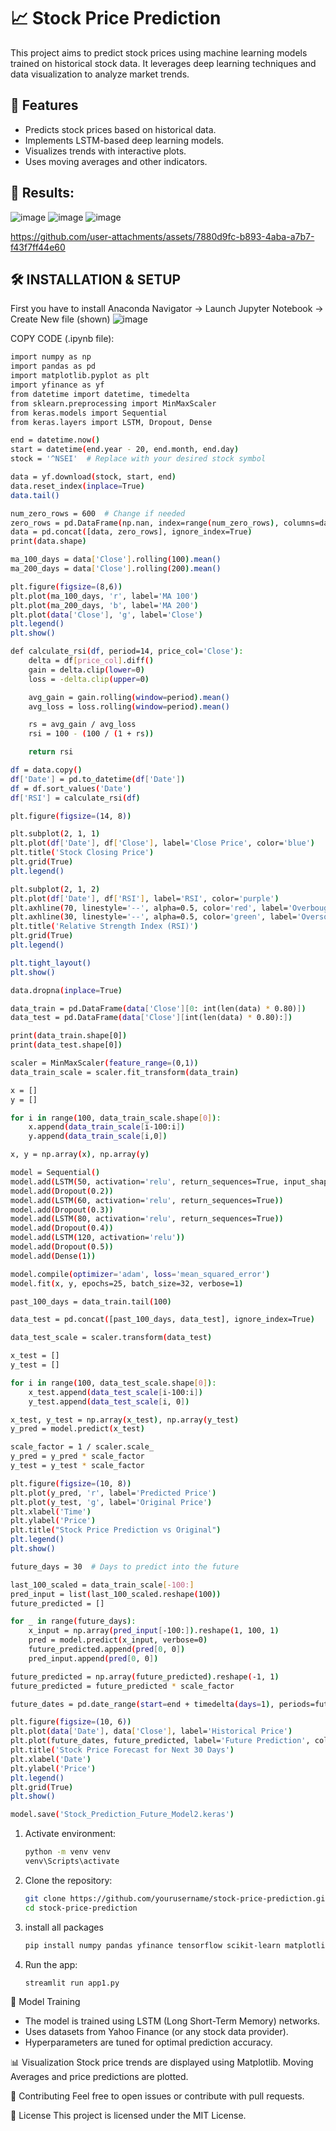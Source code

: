 # 📈 Stock Price Prediction

This project aims to predict stock prices using machine learning models trained on historical stock data. It leverages deep learning techniques and data visualization to analyze market trends.

## 🚀 Features
- Predicts stock prices based on historical data.
- Implements LSTM-based deep learning models.
- Visualizes trends with interactive plots.
- Uses moving averages and other indicators.

## 📸 Results:

![image](https://github.com/user-attachments/assets/3e35e20e-902f-4114-94d7-092f93bb4277)
![image](https://github.com/user-attachments/assets/c0ff3e3f-8a09-4133-a349-319b5f0fc7fb)
![image](https://github.com/user-attachments/assets/129774d8-d7f6-4936-8ab9-a2f89e48c07b)

https://github.com/user-attachments/assets/7880d9fc-b893-4aba-a7b7-f43f7ff44e60



## 🛠️ INSTALLATION & SETUP

First you have to install Anaconda Navigator  -> Launch Jupyter Notebook -> Create New file (shown)
![image](https://github.com/user-attachments/assets/44c97eb0-ace3-4845-afd2-0b23ab1768af)

COPY CODE (.ipynb file):
``` bash
import numpy as np
import pandas as pd
import matplotlib.pyplot as plt
import yfinance as yf
from datetime import datetime, timedelta
from sklearn.preprocessing import MinMaxScaler
from keras.models import Sequential
from keras.layers import LSTM, Dropout, Dense
```
``` bash
end = datetime.now()
start = datetime(end.year - 20, end.month, end.day)
stock = '^NSEI'  # Replace with your desired stock symbol

data = yf.download(stock, start, end)
data.reset_index(inplace=True)
data.tail()
```
``` bash
num_zero_rows = 600  # Change if needed
zero_rows = pd.DataFrame(np.nan, index=range(num_zero_rows), columns=data.columns)
data = pd.concat([data, zero_rows], ignore_index=True)
print(data.shape)
```
``` bash
ma_100_days = data['Close'].rolling(100).mean()
ma_200_days = data['Close'].rolling(200).mean()

plt.figure(figsize=(8,6))
plt.plot(ma_100_days, 'r', label='MA 100')
plt.plot(ma_200_days, 'b', label='MA 200')
plt.plot(data['Close'], 'g', label='Close')
plt.legend()
plt.show()

```
``` bash
def calculate_rsi(df, period=14, price_col='Close'):
    delta = df[price_col].diff()
    gain = delta.clip(lower=0)
    loss = -delta.clip(upper=0)

    avg_gain = gain.rolling(window=period).mean()
    avg_loss = loss.rolling(window=period).mean()

    rs = avg_gain / avg_loss
    rsi = 100 - (100 / (1 + rs))

    return rsi

df = data.copy()
df['Date'] = pd.to_datetime(df['Date'])
df = df.sort_values('Date')
df['RSI'] = calculate_rsi(df)
```
``` bash
plt.figure(figsize=(14, 8))

plt.subplot(2, 1, 1)
plt.plot(df['Date'], df['Close'], label='Close Price', color='blue')
plt.title('Stock Closing Price')
plt.grid(True)
plt.legend()

plt.subplot(2, 1, 2)
plt.plot(df['Date'], df['RSI'], label='RSI', color='purple')
plt.axhline(70, linestyle='--', alpha=0.5, color='red', label='Overbought (70)')
plt.axhline(30, linestyle='--', alpha=0.5, color='green', label='Oversold (30)')
plt.title('Relative Strength Index (RSI)')
plt.grid(True)
plt.legend()

plt.tight_layout()
plt.show()

```
``` bash
data.dropna(inplace=True)

data_train = pd.DataFrame(data['Close'][0: int(len(data) * 0.80)])
data_test = pd.DataFrame(data['Close'][int(len(data) * 0.80):])

print(data_train.shape[0])
print(data_test.shape[0])
```
``` bash
scaler = MinMaxScaler(feature_range=(0,1))
data_train_scale = scaler.fit_transform(data_train)

x = []
y = []

for i in range(100, data_train_scale.shape[0]):
    x.append(data_train_scale[i-100:i])
    y.append(data_train_scale[i,0])

x, y = np.array(x), np.array(y)
```
``` bash
model = Sequential()
model.add(LSTM(50, activation='relu', return_sequences=True, input_shape=(x.shape[1], 1)))
model.add(Dropout(0.2))
model.add(LSTM(60, activation='relu', return_sequences=True))
model.add(Dropout(0.3))
model.add(LSTM(80, activation='relu', return_sequences=True))
model.add(Dropout(0.4))
model.add(LSTM(120, activation='relu'))
model.add(Dropout(0.5))
model.add(Dense(1))

model.compile(optimizer='adam', loss='mean_squared_error')
model.fit(x, y, epochs=25, batch_size=32, verbose=1)
```
``` bash
past_100_days = data_train.tail(100)
```
``` bash
data_test = pd.concat([past_100_days, data_test], ignore_index=True)
```
``` bash
data_test_scale = scaler.transform(data_test)
```
``` bash
x_test = []
y_test = []

for i in range(100, data_test_scale.shape[0]):
    x_test.append(data_test_scale[i-100:i])
    y_test.append(data_test_scale[i, 0])
```
``` bash
x_test, y_test = np.array(x_test), np.array(y_test)
y_pred = model.predict(x_test)
```
``` bash
scale_factor = 1 / scaler.scale_
y_pred = y_pred * scale_factor
y_test = y_test * scale_factor
```
``` bash
plt.figure(figsize=(10, 8))
plt.plot(y_pred, 'r', label='Predicted Price')
plt.plot(y_test, 'g', label='Original Price')
plt.xlabel('Time')
plt.ylabel('Price')
plt.title("Stock Price Prediction vs Original")
plt.legend()
plt.show()
```
``` bash
future_days = 30  # Days to predict into the future

last_100_scaled = data_train_scale[-100:]
pred_input = list(last_100_scaled.reshape(100))
future_predicted = []

for _ in range(future_days):
    x_input = np.array(pred_input[-100:]).reshape(1, 100, 1)
    pred = model.predict(x_input, verbose=0)
    future_predicted.append(pred[0, 0])
    pred_input.append(pred[0, 0])

future_predicted = np.array(future_predicted).reshape(-1, 1)
future_predicted = future_predicted * scale_factor
```
``` bash
future_dates = pd.date_range(start=end + timedelta(days=1), periods=future_days)

plt.figure(figsize=(10, 6))
plt.plot(data['Date'], data['Close'], label='Historical Price')
plt.plot(future_dates, future_predicted, label='Future Prediction', color='orange')
plt.title('Stock Price Forecast for Next 30 Days')
plt.xlabel('Date')
plt.ylabel('Price')
plt.legend()
plt.grid(True)
plt.show()
```
``` bash
model.save('Stock_Prediction_Future_Model2.keras')
```

1. Activate environment:
   ```bash
   python -m venv venv
   venv\Scripts\activate
   ```
2. Clone the repository:
   ```bash
   git clone https://github.com/yourusername/stock-price-prediction.git
   cd stock-price-prediction
   ```
3. install all packages
   ``` bash
   pip install numpy pandas yfinance tensorflow scikit-learn matplotlib streamlit
   ```
4. Run the app:
   ```bash
   streamlit run app1.py
   ```


🧠 Model Training
- The model is trained using LSTM (Long Short-Term Memory) networks.
- Uses datasets from Yahoo Finance (or any stock data provider).
- Hyperparameters are tuned for optimal prediction accuracy.

📊 Visualization
Stock price trends are displayed using Matplotlib.
Moving Averages and price predictions are plotted.

🤝 Contributing
Feel free to open issues or contribute with pull requests.

📜 License
This project is licensed under the MIT License.
